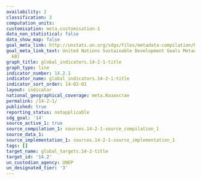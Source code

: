 ```yaml
---
availability: 2
classification: 3
computation_units:
customisation: meta.customisation-1
data_non_statistical: false
data_show_map: false
goal_meta_link: http://unstats.un.org/sdgs/files/metadata-compilation/Metadata-Goal-14.pdf
goal_meta_link_text: United Nations Sustainable Development Goals Metadata (pdf 288
  kB)
graph_title: global_indicators.14-2-1-title
graph_type: line
indicator_number: 14.2.1
indicator_name: global_indicators.14-2-1-title
indicator_sort_order: 14-02-01
layout: indicator
national_geographical_coverage: meta.Казахстан
permalink: /14-2-1/
published: true
reporting_status: notapplicable
sdg_goal: '14'
source_active_1: true
source_compilation_1: sources.14-2-1-source_compilation_1
source_data_1:
source_implementation_1: sources.14-2-1-source_implementation_1
tags: []
target_name: global_targets.14-2-title
target_id: '14.2'
un_custodian_agency: UNEP
un_designated_tier: '3'
---
```

